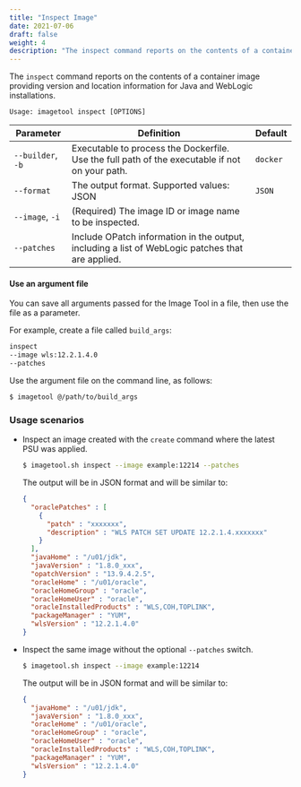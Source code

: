 ```yaml
---
title: "Inspect Image"
date: 2021-07-06
draft: false
weight: 4
description: "The inspect command reports on the contents of a container image."
---
```


The `inspect` command reports on the contents of a container image providing version and location information for Java 
and WebLogic installations.

```
Usage: imagetool inspect [OPTIONS]
```

| Parameter | Definition | Default |
| --- | --- | --- |
| `--builder`, `-b` | Executable to process the Dockerfile. Use the full path of the executable if not on your path. | `docker`  |
| `--format` | The output format. Supported values: JSON | `JSON`  |
| `--image`, `-i` | (Required) The image ID or image name to be inspected.  |   |
| `--patches` | Include OPatch information in the output, including a list of WebLogic patches that are applied.  |   |

#### Use an argument file

You can save all arguments passed for the Image Tool in a file, then use the file as a parameter.

For example, create a file called `build_args`:

```bash
inspect
--image wls:12.2.1.4.0
--patches
```

Use the argument file on the command line, as follows:

```bash
$ imagetool @/path/to/build_args
```

### Usage scenarios

- Inspect an image created with the `create` command where the latest PSU was applied.
    ```bash
    $ imagetool.sh inspect --image example:12214 --patches
    ```
  The output will be in JSON format and will be similar to:
    ```json
    {
      "oraclePatches" : [
        {
          "patch" : "xxxxxxx",
          "description" : "WLS PATCH SET UPDATE 12.2.1.4.xxxxxxx"
        }
      ],
      "javaHome" : "/u01/jdk",
      "javaVersion" : "1.8.0_xxx",
      "opatchVersion" : "13.9.4.2.5",
      "oracleHome" : "/u01/oracle",
      "oracleHomeGroup" : "oracle",
      "oracleHomeUser" : "oracle",
      "oracleInstalledProducts" : "WLS,COH,TOPLINK",
      "packageManager" : "YUM",
      "wlsVersion" : "12.2.1.4.0"
    }
    ```

- Inspect the same image without the optional `--patches` switch.
    ```bash
    $ imagetool.sh inspect --image example:12214
    ```
  The output will be in JSON format and will be similar to:
    ```json
    {
      "javaHome" : "/u01/jdk",
      "javaVersion" : "1.8.0_xxx",
      "oracleHome" : "/u01/oracle",
      "oracleHomeGroup" : "oracle",
      "oracleHomeUser" : "oracle",
      "oracleInstalledProducts" : "WLS,COH,TOPLINK",
      "packageManager" : "YUM",
      "wlsVersion" : "12.2.1.4.0"
    }
    ```